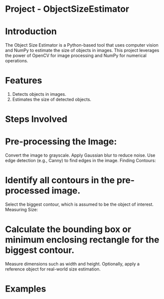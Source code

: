 # Project - ObjectSizeEstimator
# Introduction
The Object Size Estimator is a Python-based tool that uses computer vision and NumPy to estimate the size of objects in images. This project leverages the power of OpenCV for image processing and NumPy for numerical operations.
# Features
1. Detects objects in images.
2. Estimates the size of detected objects.

# Steps Involved 

# Pre-processing the Image:

Convert the image to grayscale.
Apply Gaussian blur to reduce noise.
Use edge detection (e.g., Canny) to find edges in the image.
Finding Contours:

# Identify all contours in the pre-processed image.
Select the biggest contour, which is assumed to be the object of interest.
Measuring Size:

# Calculate the bounding box or minimum enclosing rectangle for the biggest contour.
Measure dimensions such as width and height.
Optionally, apply a reference object for real-world size estimation.

# Examples
